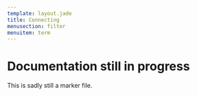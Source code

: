 ```yaml
---
template: layout.jade
title: Connecting
menusection: filter
menuitem: term
---
```



# Documentation still in progress

This is sadly still a marker file.

